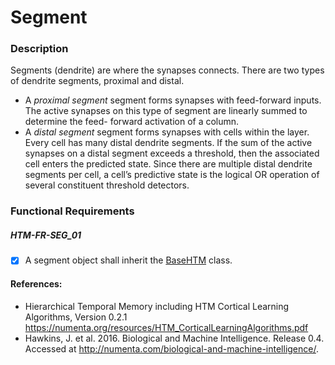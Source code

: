 
# Segment

### Description
Segments (dendrite) are where the synapses connects. There are two types of dendrite segments, proximal and
distal.
- A *proximal segment* segment forms synapses with feed-forward inputs. The active synapses on this
type of segment are linearly summed to determine the feed- forward activation of a column.
- A *distal segment* segment forms synapses with cells within the layer. Every cell has many distal
dendrite segments. If the sum of the active synapses on a distal segment exceeds a threshold, then the
associated cell enters the predicted state. Since there are multiple distal dendrite segments per cell, a
cell’s predictive state is the logical OR operation of several constituent threshold detectors.

### Functional Requirements

##### HTM-FR-SEG_01
- [x] A segment object shall inherit the [BaseHTM](./req_basehtm.md) class.



#### References:
* Hierarchical Temporal Memory including HTM Cortical Learning Algorithms,
Version 0.2.1 https://numenta.org/resources/HTM_CorticalLearningAlgorithms.pdf
* Hawkins, J. et al. 2016. Biological and Machine Intelligence.
Release 0.4. Accessed at http://numenta.com/biological-and-machine-intelligence/.
